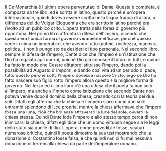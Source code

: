 Il De Monarchia è l'ultima opera pervenutaci di Dante. Questa è completa, è composta da tre libri, ed è scritta in latino, questo perché è un'opera internazionale, quindi doveva essere scritta nella lingua franca di allora, a differenza del de Vulgari Eloquentia che era scritto in latino perché era rivolto ad un pubblico colto. L'opera tratta della forma di governo più opportuna. Nel primo libro affronta la difesa dell'impero, dicendo che questo era l'unica forma di governo veramente efficace, perché questo vede in cima un imperatore, che avendo tutto (potere, ricchezza, manovra politica...) non è pungolato da desideri di tipo personale. Nel secondo libro, sempre in difesa dell'impero, Dante dice che l'impero è un'istituzione che Dio ha regalato agli uomini, poiché Dio già conosce il futuro di tutti, e quindi ha fatto in modo che Cesare dittatore istituisse l'impero, dando poi la possibilità ad Augusto di imporsi, e dando così vita ad un periodo di pace, tutto questo perché sotto l'impero dovesse nascere Cristo, ergo se Dio ha fatto nascere suo figlio sotto l'impero allora questo è la migliore forma di governo. Nel terzo ed ultimo libro c'è una difesa che il poeta fa non solo all'impero, ma anche all'impero come istituzione che secondo Dante non poteva venire dopo il dominio della chiesa, creando così la teoria dei due soli. Difatti egli afferma che la chiesa e l'impero siano come due soli: entrambi splendono di luce propria, mentre la chiesa affermava che l'impero fosse una luna, cioè che brillasse attraverso la luce del sole, ovvero la chiesa stessa. Quindi Dante loda l'impero e allo stesso tempo cerca di non inimicarsi la chiesa, difatti egli dice che un uomo virtuoso segue sia le leggi dello stato sia quelle di Dio. L'opera, come prevedibile fosse, scaturì numerose critiche, quindi il poeta dimostrò la sua tesi mostrando che la donazione di Costantino fosse falsa, e che quindi non ci fu mai nessuna donazione di terreni alla chiesa da parte dell'imperatore romano.   